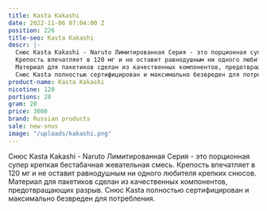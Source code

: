 ```yaml
---
title: Kasta Kakashi
date: 2022-11-06 07:04:00 Z
position: 226
title-seo: Kasta Kakashi
descr: |-
  Снюс Kasta Kakashi - Naruto Лимитированная Серия - это порционная супер крепкая бестабачная жевательная смесь.
  Крепость впечатляет в 120 мг и не оставит равнодушным ни одного любителя крепких снюсов.
  Материал для пакетиков сделан из качественных компонентов, предотвращающих разрыв.
  Снюс Kasta полностью сертифицирован и максимально безвреден для потребления.
product-name: Kasta Kakashi
nicotine: 120
portions: 20
gram: 20
price: 3000
brand: Russian products
sale: new-snus
image: "/uploads/kakashi.png"
---
```


Снюс Kasta Kakashi - Naruto Лимитированная Серия - это порционная супер крепкая бестабачная жевательная смесь.
Крепость впечатляет в 120 мг и не оставит равнодушным ни одного любителя крепких снюсов.
Материал для пакетиков сделан из качественных компонентов, предотвращающих разрыв.
Снюс Kasta полностью сертифицирован и максимально безвреден для потребления.